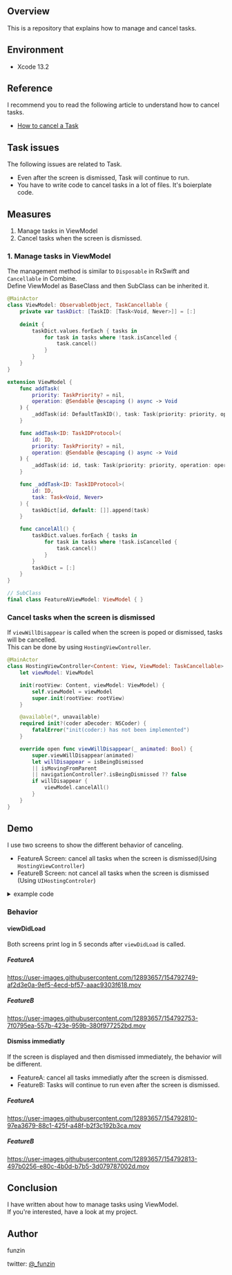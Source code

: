 ## Overview
This is a repository that explains how to manage and cancel tasks.

## Environment
- Xcode 13.2

## Reference
I recommend you to read the following article to understand how to cancel tasks.
- [How to cancel a Task](https://www.hackingwithswift.com/quick-start/concurrency/how-to-cancel-a-task)

## Task issues
The following issues are related to Task.
- Even after the screen is dismissed, Task will continue to run.
- You have to write code to cancel tasks in a lot of files. It's boierplate code.

## Measures
1. Manage tasks in ViewModel
2. Cancel tasks when the screen is dismissed.

### 1. Manage tasks in ViewModel
The management method is similar to `Disposable` in RxSwift and `Cancellable` in Combine.<br>
Define ViewModel as BaseClass and then SubClass can be inherited it.

```swift
@MainActor
class ViewModel: ObservableObject, TaskCancellable {
    private var taskDict: [TaskID: [Task<Void, Never>]] = [:]
    
    deinit {
        taskDict.values.forEach { tasks in
            for task in tasks where !task.isCancelled {
                task.cancel()
            }
        }
    }
}

extension ViewModel {
    func addTask(
        priority: TaskPriority? = nil,
        operation: @Sendable @escaping () async -> Void
    ) {
        _addTask(id: DefaultTaskID(), task: Task(priority: priority, operation: operation))
    }

    func addTask<ID: TaskIDProtocol>(
        id: ID,
        priority: TaskPriority? = nil,
        operation: @Sendable @escaping () async -> Void
    ) {
        _addTask(id: id, task: Task(priority: priority, operation: operation))
    }

    func _addTask<ID: TaskIDProtocol>(
        id: ID,
        task: Task<Void, Never>
    ) {
        taskDict[id, default: []].append(task)
    }

    func cancelAll() {
        taskDict.values.forEach { tasks in
            for task in tasks where !task.isCancelled {
                task.cancel()
            }
        }
        taskDict = [:]
    }
}

// SubClass
final class FeatureAViewModel: ViewModel { }
```

### Cancel tasks when the screen is dismissed
If `viewWillDisappear` is called when the screen is poped or dismissed, tasks will be cancelled.<br>
This can be done by using `HostingViewController`.

```swift
@MainActor
class HostingViewController<Content: View, ViewModel: TaskCancellable>: UIHostingController<Content> {
    let viewModel: ViewModel

    init(rootView: Content, viewModel: ViewModel) {
        self.viewModel = viewModel
        super.init(rootView: rootView)
    }

    @available(*, unavailable)
    required init?(coder aDecoder: NSCoder) {
        fatalError("init(coder:) has not been implemented")
    }

    override open func viewWillDisappear(_ animated: Bool) {
        super.viewWillDisappear(animated)
        let willDisappear = isBeingDismissed
        || isMovingFromParent
        || navigationController?.isBeingDismissed ?? false
        if willDisappear {
            viewModel.cancelAll()
        }
    }
}
```

## Demo
I use two screens to show the different behavior of canceling.

- FeatureA Screen: cancel all tasks when the screen is dismissed(Using `HostingViewController`)
- FeatureB Screen: not cancel all tasks when the screen is dismissed (Using `UIHostingControler`)

<details><summary>example code</summary><div>

```swift
final class FeatureAViewModel: ViewModel {
    func sleep() async -> Bool  {
        do {
            // wait 5 seconds
            try await Task.sleep(nanoseconds: 5000000000)
            return true
        } catch {
            return false
        }
    }
}

final class FeatureAViewController: HostingViewController<FeatureAView, FeatureAViewModel> {
    override func viewDidLoad() {
        super.viewDidLoad()

        viewModel.addTask { [weak self] in
            let success = await self?.viewModel.sleep() ?? false
            
            // after waiting sleeping hours, print log
            print("success is \(success)")
        }
    }
}
final class FeatureBViewModel: ViewModel {
    func sleep() async -> Bool  {
        do {
            // wait 5 seconds
            try await Task.sleep(nanoseconds: 5000000000)
            return true
        } catch {
            return false
        }
    }
}

/// Use UIHostingController instead of HostingViewController
/// not cancel all tasks after screen is dismissed
final class FeatureBViewController: UIHostingController<FeatureBView> {
    private lazy var viewModel = FeatureBViewModel()
    override func viewDidLoad() {
        super.viewDidLoad()

        viewModel.addTask { [weak self] in
            let success = await self?.viewModel.sleep() ?? false
            
            // after waiting sleeping hours, print log
            print("success is \(success)")
        }
    }
}
```

</div></details>


### Behavior
#### viewDidLoad
Both screens print log in 5 seconds after `viewDidLoad` is called.
##### FeatureA

https://user-images.githubusercontent.com/12893657/154792749-af2d3e0a-9ef5-4ecd-bf57-aaac9303f618.mov

##### FeatureB

https://user-images.githubusercontent.com/12893657/154792753-7f0795ea-557b-423e-959b-380f977252bd.mov


#### Dismiss immediatly
If the screen is displayed and then dismissed immediately, the behavior will be different.
- FeatureA: cancel all tasks immediatly after the screen is dismissed.
- FeatureB: Tasks will continue to run even after the screen is dismissed.

##### FeatureA

https://user-images.githubusercontent.com/12893657/154792810-97ea3679-88c1-425f-a48f-b2f3c192b3ca.mov

##### FeatureB

https://user-images.githubusercontent.com/12893657/154792813-497b0256-e80c-4b0d-b7b5-3d079787002d.mov


## Conclusion
I have written about how to manage tasks using ViewModel.<br>
If you're interested, have a look at my project.

## Author
funzin

twitter: [@_funzin](https://twitter.com/_funzin)
